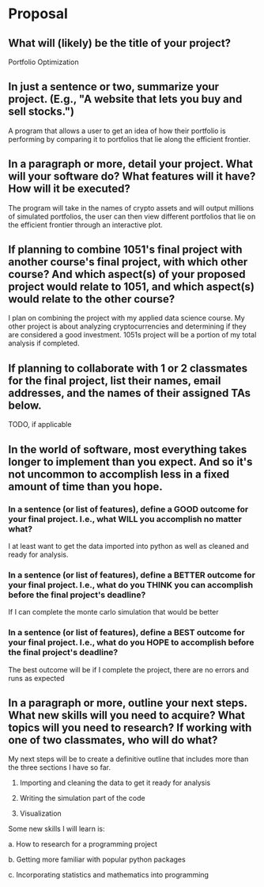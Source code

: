 # Proposal

## What will (likely) be the title of your project?

Portfolio Optimization

## In just a sentence or two, summarize your project. (E.g., "A website that lets you buy and sell stocks.")

A program that allows a user to get an idea of how their portfolio is performing
by comparing it to portfolios that lie along the efficient frontier.


## In a paragraph or more, detail your project. What will your software do? What features will it have? How will it be executed?

The program will take in the names of crypto assets and will output millions of
simulated portfolios, the user can then view different portfolios that lie on the
efficient frontier through an interactive plot.

## If planning to combine 1051's final project with another course's final project, with which other course? And which aspect(s) of your proposed project would relate to 1051, and which aspect(s) would relate to the other course?

I plan on combining the project with my applied data science course. My other project is about analyzing
cryptocurrencies and determining if they are considered a good investment. 1051s project will be a portion of my total analysis
if completed. 
## If planning to collaborate with 1 or 2 classmates for the final project, list their names, email addresses, and the names of their assigned TAs below.

TODO, if applicable

## In the world of software, most everything takes longer to implement than you expect. And so it's not uncommon to accomplish less in a fixed amount of time than you hope.

### In a sentence (or list of features), define a GOOD outcome for your final project. I.e., what WILL you accomplish no matter what?

I at least want to get the data imported into python as well as cleaned and ready for analysis.
### In a sentence (or list of features), define a BETTER outcome for your final project. I.e., what do you THINK you can accomplish before the final project's deadline?

 If I can complete the monte carlo simulation that would be better 

### In a sentence (or list of features), define a BEST outcome for your final project. I.e., what do you HOPE to accomplish before the final project's deadline?

The best outcome will be if I complete the project, there are no errors and runs as expected

## In a paragraph or more, outline your next steps. What new skills will you need to acquire? What topics will you need to research? If working with one of two classmates, who will do what?

My next steps will be to create a definitive outline that includes more than the three sections I have so far.
1. Importing and cleaning the data to get it ready for analysis

2. Writing the simulation part of the code

4. Visualization

Some new skills I will learn is:

a. How to research for a programming project

b. Getting more familiar with popular python packages

c. Incorporating statistics and mathematics into programming




